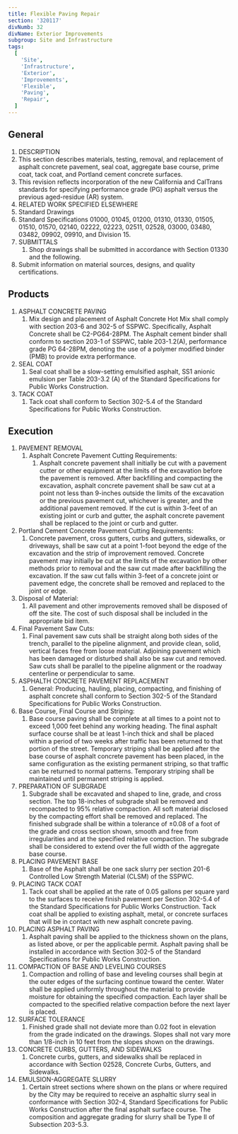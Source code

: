 ```yaml
---
title: Flexible Paving Repair
section: '320117'
divNumb: 32
divName: Exterior Improvements
subgroup: Site and Infrastructure
tags:
  [
    'Site',
    'Infrastructure',
    'Exterior',
    'Improvements',
    'Flexible',
    'Paving',
    'Repair',
  ]
---
```


## General

1. DESCRIPTION
1. This section describes materials, testing, removal, and replacement of asphalt concrete pavement, seal coat, aggregate base course, prime coat, tack coat, and Portland cement concrete surfaces.
1. This revision reflects incorporation of the new California and CalTrans standards for specifying performance grade (PG) asphalt versus the previous aged-residue (AR) system.
1. RELATED WORK SPECIFIED ELSEWHERE
1. Standard Drawings
1. Standard Specifications 01000, 01045, 01200, 01310, 01330, 01505, 01510, 01570, 02140, 02222, 02223, 02511, 02528, 03000, 03480, 03482, 09902, 09910, and Division 15.
1. SUBMITTALS
   1. Shop drawings shall be submitted in accordance with Section 01330 and the following.
1. Submit information on material sources, designs, and quality certifications.

## Products

1. ASPHALT CONCRETE PAVING
   1. Mix design and placement of Asphalt Concrete Hot Mix shall comply with section 203-6 and 302-5 of SSPWC. Specifically, Asphalt Concrete shall be C2-PG64-28PM. The Asphalt cement binder shall conform to section 203-1 of SSPWC, table 203-1.2(A), performance grade PG 64-28PM, denoting the use of a polymer modified binder (PMB) to provide extra performance.
1. SEAL COAT
   1. Seal coat shall be a slow-setting emulsified asphalt, SS1 anionic emulsion per Table 203-3.2 (A) of the Standard Specifications for Public Works Construction.
1. TACK COAT
   1. Tack coat shall conform to Section 302-5.4 of the Standard Specifications for Public Works Construction.

## Execution

1. PAVEMENT REMOVAL
   1. Asphalt Concrete Pavement Cutting Requirements:
      1. Asphalt concrete pavement shall initially be cut with a pavement cutter or other equipment at the limits of the excavation before the pavement is removed. After backfilling and compacting the excavation, asphalt concrete pavement shall be saw cut at a point not less than 9-inches outside the limits of the excavation or the previous pavement cut, whichever is greater, and the additional pavement removed. If the cut is within 3-feet of an existing joint or curb and gutter, the asphalt concrete pavement shall be replaced to the joint or curb and gutter.
2. Portland Cement Concrete Pavement Cutting Requirements:
   1. Concrete pavement, cross gutters, curbs and gutters, sidewalks, or driveways, shall be saw cut at a point 1-foot beyond the edge of the excavation and the strip of improvement removed. Concrete pavement may initially be cut at the limits of the excavation by other methods prior to removal and the saw cut made after backfilling the excavation. If the saw cut falls within 3-feet of a concrete joint or pavement edge, the concrete shall be removed and replaced to the joint or edge.
3. Disposal of Material:
   1. All pavement and other improvements removed shall be disposed of off the site. The cost of such disposal shall be included in the appropriate bid item.
4. Final Pavement Saw Cuts:
   1. Final pavement saw cuts shall be straight along both sides of the trench, parallel to the pipeline alignment, and provide clean, solid, vertical faces free from loose material. Adjoining pavement which has been damaged or disturbed shall also be saw cut and removed. Saw cuts shall be parallel to the pipeline alignment or the roadway centerline or perpendicular to same.
5. ASPHALTH CONCRETE PAVEMENT REPLACEMENT
   1. General: Producing, hauling, placing, compacting, and finishing of asphalt concrete shall conform to Section 302-5 of the Standard Specifications for Public Works Construction.
6. Base Course, Final Course and Striping:
   1. Base course paving shall be complete at all times to a point not to exceed 1,000 feet behind any working heading. The final asphalt surface course shall be at least 1-inch thick and shall be placed within a period of two weeks after traffic has been returned to that portion of the street. Temporary striping shall be applied after the base course of asphalt concrete pavement has been placed, in the same configuration as the existing permanent striping, so that traffic can be returned to normal patterns. Temporary striping shall be maintained until permanent striping is applied.
7. PREPARATION OF SUBGRADE
   1. Subgrade shall be excavated and shaped to line, grade, and cross section. The top 18-inches of subgrade shall be removed and recompacted to 95% relative compaction. All soft material disclosed by the compacting effort shall be removed and replaced. The finished subgrade shall be within a tolerance of ±0.08 of a foot of the grade and cross section shown, smooth and free from irregularities and at the specified relative compaction. The subgrade shall be considered to extend over the full width of the aggregate base course.
8. PLACING PAVEMENT BASE
   1. Base of the Asphalt shall be one sack slurry per section 201-6 Controlled Low Strength Material (CLSM) of the SSPWC.
9. PLACING TACK COAT
   1. Tack coat shall be applied at the rate of 0.05 gallons per square yard to the surfaces to receive finish pavement per Section 302-5.4 of the Standard Specifications for Public Works Construction. Tack coat shall be applied to existing asphalt, metal, or concrete surfaces that will be in contact with new asphalt concrete paving.
10. PLACING ASPHALT PAVING
    1. Asphalt paving shall be applied to the thickness shown on the plans, as listed above, or per the applicable permit. Asphalt paving shall be installed in accordance with Section 302-5 of the Standard Specifications for Public Works Construction.
11. COMPACTION OF BASE AND LEVELING COURSES
    1. Compaction and rolling of base and leveling courses shall begin at the outer edges of the surfacing continue toward the center. Water shall be applied uniformly throughout the material to provide moisture for obtaining the specified compaction. Each layer shall be compacted to the specified relative compaction before the next layer is placed.
12. SURFACE TOLERANCE
    1. Finished grade shall not deviate more than 0.02 foot in elevation from the grade indicated on the drawings. Slopes shall not vary more than 1/8-inch in 10 feet from the slopes shown on the drawings.
13. CONCRETE CURBS, GUTTERS, AND SIDEWALKS
    1. Concrete curbs, gutters, and sidewalks shall be replaced in accordance with Section 02528, Concrete Curbs, Gutters, and Sidewalks.
14. EMULSION-AGGREGATE SLURRY
    1. Certain street sections where shown on the plans or where required by the City may be required to receive an asphaltic slurry seal in conformance with Section 302-4, Standard Specifications for Public Works Construction after the final asphalt surface course. The composition and aggregate grading for slurry shall be Type II of Subsection 203-5.3.
